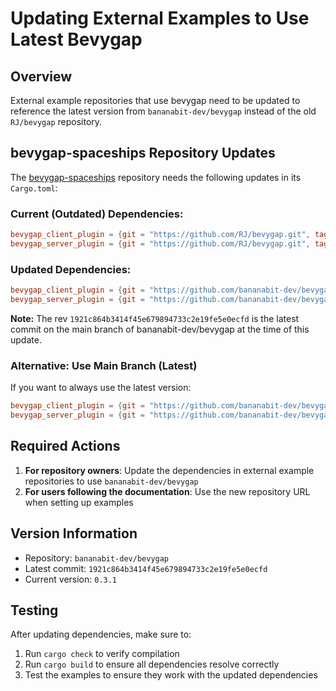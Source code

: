 # Updating External Examples to Use Latest Bevygap

## Overview

External example repositories that use bevygap need to be updated to reference the latest version from `bananabit-dev/bevygap` instead of the old `RJ/bevygap` repository.

## bevygap-spaceships Repository Updates

The [bevygap-spaceships](https://github.com/RJ/bevygap-spaceships) repository needs the following updates in its `Cargo.toml`:

### Current (Outdated) Dependencies:
```toml
bevygap_client_plugin = {git = "https://github.com/RJ/bevygap.git", tag = "v0.1.7"}
bevygap_server_plugin = {git = "https://github.com/RJ/bevygap.git", tag = "v0.1.7"}
```

### Updated Dependencies:
```toml
bevygap_client_plugin = {git = "https://github.com/bananabit-dev/bevygap.git", rev = "1921c864b3414f45e679894733c2e19fe5e0ecfd"}
bevygap_server_plugin = {git = "https://github.com/bananabit-dev/bevygap.git", rev = "1921c864b3414f45e679894733c2e19fe5e0ecfd"}
```

**Note:** The rev `1921c864b3414f45e679894733c2e19fe5e0ecfd` is the latest commit on the main branch of bananabit-dev/bevygap at the time of this update.

### Alternative: Use Main Branch (Latest)
If you want to always use the latest version:
```toml
bevygap_client_plugin = {git = "https://github.com/bananabit-dev/bevygap.git", branch = "main"}
bevygap_server_plugin = {git = "https://github.com/bananabit-dev/bevygap.git", branch = "main"}
```

## Required Actions

1. **For repository owners**: Update the dependencies in external example repositories to use `bananabit-dev/bevygap`
2. **For users following the documentation**: Use the new repository URL when setting up examples

## Version Information

- Repository: `bananabit-dev/bevygap`
- Latest commit: `1921c864b3414f45e679894733c2e19fe5e0ecfd`
- Current version: `0.3.1`

## Testing

After updating dependencies, make sure to:
1. Run `cargo check` to verify compilation
2. Run `cargo build` to ensure all dependencies resolve correctly
3. Test the examples to ensure they work with the updated dependencies